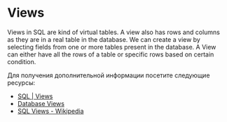 # Views

Views in SQL are kind of virtual tables. A view also has rows and columns as they are in a real table in the database. We can create a view by selecting fields from one or more tables present in the database. A View can either have all the rows of a table or specific rows based on certain condition.

Для получения дополнительной информации посетите следующие ресурсы:

- [SQL | Views](https://www.geeksforgeeks.org/sql-views/)
- [Database Views](https://www.ibm.com/docs/en/eamfoc/7.6.0?topic=structure-views)
- [SQL Views - Wikipedia](<https://en.wikipedia.org/wiki/View_(SQL)>)
